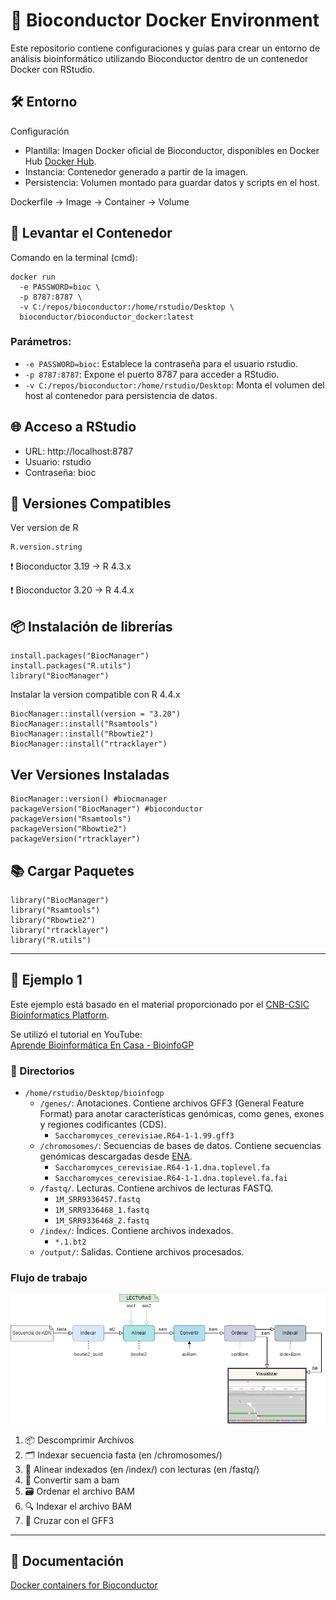 # 🧬 Bioconductor Docker Environment
Este repositorio contiene configuraciones y guías para crear un entorno de análisis bioinformático utilizando Bioconductor dentro de un contenedor Docker con RStudio.

## 🛠️ Entorno
Configuración
   * Plantilla: Imagen Docker oficial de Bioconductor, disponibles en Docker Hub [Docker Hub](https://hub.docker.com/u/bioconductor/).
   * Instancia: Contenedor generado a partir de la imagen.
   * Persistencia: Volumen montado para guardar datos y scripts en el host.

Dockerfile → Image → Container → Volume

## 🚀 Levantar el Contenedor

Comando en la terminal (cmd):
```
docker run 
  -e PASSWORD=bioc \
  -p 8787:8787 \
  -v C:/repos/bioconductor:/home/rstudio/Desktop \
  bioconductor/bioconductor_docker:latest
```
### Parámetros:
  * `-e PASSWORD=bioc`: Establece la contraseña para el usuario rstudio.
  * `-p 8787:8787`: Expone el puerto 8787 para acceder a RStudio.
  * `-v C:/repos/bioconductor:/home/rstudio/Desktop`: Monta el volumen del host al contenedor para persistencia de datos.

## 🌐 Acceso a RStudio
  * URL: http://localhost:8787
  * Usuario: rstudio
  * Contraseña: bioc

## 🧩 Versiones Compatibles
Ver version de R
```
R.version.string
```
❗ Bioconductor 3.19 → R 4.3.x

❗ Bioconductor 3.20 → R 4.4.x

## 📦 Instalación de librerías
```
install.packages("BiocManager")
install.packages("R.utils")
library("BiocManager")
```
Instalar la version compatible con R 4.4.x
```
BiocManager::install(version = "3.20")
BiocManager::install("Rsamtools")
BiocManager::install("Rbowtie2")
BiocManager::install("rtracklayer")
```

## Ver Versiones Instaladas
```
BiocManager::version() #biocmanager
packageVersion("BiocManager") #bioconductor
packageVersion("Rsamtools")
packageVersion("Rbowtie2")
packageVersion("rtracklayer")
```
## 📚 Cargar Paquetes
```
library("BiocManager")
library("Rsamtools")
library("Rbowtie2")
library("rtracklayer")
library("R.utils")
```

---

## 🧬 Ejemplo 1

Este ejemplo está basado en el material proporcionado por el [CNB-CSIC Bioinformatics Platform](https://bioinfogp.cnb.csic.es/).

Se utilizó el tutorial en YouTube:  
[Aprende Bioinformática En Casa - BioinfoGP](https://youtube.com/playlist?list=PLC4evXANleuMhmU0GI9BGnq2SLJ8TqvBm&si=QMeLaxHU5NUxzrIC)

### 📂 Directorios

  * `/home/rstudio/Desktop/bioinfogp`
    * `/genes/`: Anotaciones. Contiene archivos GFF3 (General Feature Format) para anotar características genómicas, como genes, exones y regiones codificantes (CDS).
      * `Saccharomyces_cerevisiae.R64-1-1.99.gff3`
    * `/chromosomes/`: Secuencias de bases de datos. Contiene secuencias genómicas descargadas desde [ENA](https://www.ebi.ac.uk/ena/browser/view/PRJEB39010).
      * `Saccharomyces_cerevisiae.R64-1-1.dna.toplevel.fa`
      * `Saccharomyces_cerevisiae.R64-1-1.dna.toplevel.fa.fai`
    * `/fastq/`. Lecturas. Contiene archivos de lecturas FASTQ.
      * `1M_SRR9336457.fastq`
      * `1M_SRR9336468_1.fastq`
      * `1M_SRR9336468_2.fastq`
    * `/index/`: Índices. Contiene archivos indexados.
      * `*.1.bt2`
    * `/output/`: Salidas. Contiene archivos procesados.

### Flujo de trabajo
![Flujo de trabajo con bioconductor](https://github.com/veroyols/bioconductor/blob/main/img/flujo.png)

1. 📦 Descomprimir Archivos
2. 🗂️ Indexar secuencia fasta (en /chromosomes/)
3. 🔗 Alinear indexados (en /index/) con lecturas (en /fastq/)
4. 🔄 Convertir sam a bam
5. 🗃️ Ordenar el archivo BAM
6. 🔍 Indexar el archivo BAM
7. 🧬 Cruzar con el GFF3

---

## 📝 Documentación
[Docker containers for Bioconductor](https://www.bioconductor.org/help/docker/)

